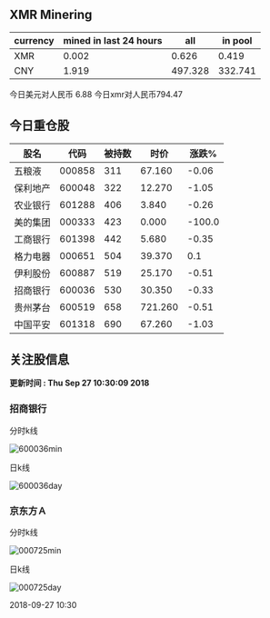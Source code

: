 ## XMR Minering

|currency|mined in last 24 hours|all|in pool|
|---|---|---|---|
|XMR|0.002|0.626|0.419|
|CNY|1.919|497.328|332.741|

今日美元对人民币 6.88	今日xmr对人民币794.47


## 今日重仓股 

|股名|代码|被持数|时价|涨跌%|
|---|---|---|---|---|
|五粮液|000858|311|67.160|-0.06|
|保利地产|600048|322|12.270|-1.05|
|农业银行|601288|406|3.840|-0.26|
|美的集团|000333|423|0.000|-100.0|
|工商银行|601398|442|5.680|-0.35|
|格力电器|000651|504|39.370|0.1|
|伊利股份|600887|519|25.170|-0.51|
|招商银行|600036|530|30.350|-0.33|
|贵州茅台|600519|658|721.260|-0.51|
|中国平安|601318|690|67.260|-1.03|

## 关注股信息
**更新时间 : Thu Sep 27 10:30:09 2018**
### 招商银行 
分时k线

![600036min](http://image.sinajs.cn/newchart/min/n/sh600036.gif)

日k线

![600036day](http://image.sinajs.cn/newchart/daily/n/sh600036.gif)

### 京东方Ａ 
分时k线

![000725min](http://image.sinajs.cn/newchart/min/n/sz000725.gif)

日k线

![000725day](http://image.sinajs.cn/newchart/daily/n/sz000725.gif)

2018-09-27 10:30